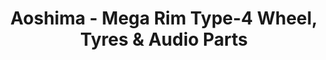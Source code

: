 ---
layout: product
title: "Aoshima - Mega Rim Type-4 Wheel, Tyres & Audio Parts"
price: "TBA" 
desc: "N/A"
img_path: "/assets/img/AO48092.jpg"
brand: "N/A"
available: false
special_offer: false
new: false
soon: false
cat: "010000"
subcat: "013700"
subsubcat: "0N/A"
sifra: "AO48092"
popular: false
---